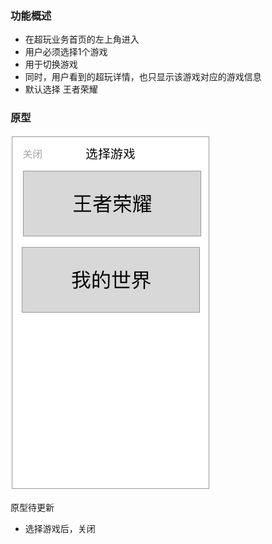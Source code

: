 ### 功能概述
* 在超玩业务首页的左上角进入
* 用户必须选择1个游戏
* 用于切换游戏
* 同时，用户看到的超玩详情，也只显示该游戏对应的游戏信息
* 默认选择 王者荣耀

### 原型
![](img/超玩业务首页-选择游戏.jpg)

原型待更新

* 选择游戏后，关闭

